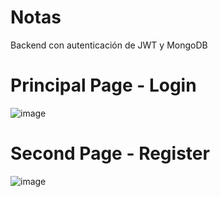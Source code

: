 # Notas

Backend con autenticación de JWT y MongoDB

# Principal Page - Login
![image](https://user-images.githubusercontent.com/85316618/209882932-2ec3386f-e5e9-4617-a234-5350dfe47208.png)
# Second Page - Register
![image](https://user-images.githubusercontent.com/85316618/209882974-2d8c836a-375b-469f-9c16-91fa089cf180.png)


